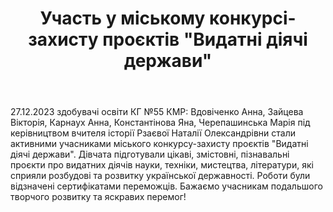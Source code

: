 ﻿---
title: Участь у міському конкурсі-захисту проєктів "Видатні діячі держави"
---

27.12.2023 здобувачі освіти КГ №55 КМР: Вдовіченко Анна, Зайцева Вікторія, Карнаух Анна, Константінова Яна, Черепашинська Марія під керівництвом вчителя історії Рзаєвої Наталії Олександрівни стали активними учасниками міського конкурсу-захисту проєктів "Видатні діячі держави". Дівчата підготували цікаві, змістовні, пізнавальні проєкти про видатних діячів науки, техніки, мистецтва, літератури, які сприяли розбудові та розвитку української державності. Роботи були відзначені сертифікатами переможців. Бажаємо учасникам подальшого творчого розвитку та яскравих перемог!

<slideshow />
